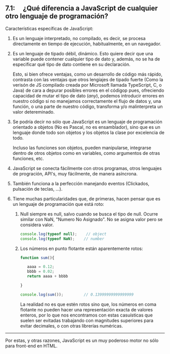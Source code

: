 ## 7.1:     ¿Qué diferencia a JavaScript de cualquier otro lenguaje de programación?

Características específicas de JavaScript:

1. Es un lenguaje interpretado, no compilado, es decir, se procesa directamente en tiempo de ejecución, habitualmente, en un navegador.

2. Es un lenguaje de tipado débil, dinámico. Esto quiere decir que una variable puede contener  cualquier tipo de dato y, además, no se ha de especificar qué tipo de dato contiene en su declaración. 
   
   Esto, si bien ofrece ventajas, como un desarrollo de código más rápido, contrasta con las ventajas que otros lengiajes de tipado fuerte (Como la verisón de JS compilado creada por Microsoft llamada TypeScript, C, o Java) de cara a depurar posibles errores en el códigop pues, ofreciendo capacidad de mutar el tipo de dato (*any*), podemos introducir errores en nuestro código si no manejamos correctamente el flujo de datos y, una función, o una parte de nuestro código, transforma y/o malinterpreta un valor detereminado.

3. Se podría decir no sólo que JavaScript es un lenguaje de programación orientado a objetos (No es Pascal, no es ensamblador), sino que es un lenguaje donde todo son objetos y los objetos la clase por excelencia de todo.
   
   Incluso las funciones son objetos, pueden manipularse, integrarse dentro de otros objetos como en variables, como argumentos de otras funciones, etc.

4. JavaScript se conecta fácilmente con otros programas, otros lenguajes de progración, API's, muy fácilmente, de manera asíncrona.

5. También funciona a la perfección manejando eventos (Clickados, pulsación de teclas, ...).

6. Tiene muchas particularidades que, de primeras, hacen pensar que es un lenguaje de programación que está roto:
   
   1. Null siempre es null, salvo cuando se busca el tipo de null.
      Ocurre similar con NaN, "Numero No Asignado". No se asigna valor pero se considera valor.
      
      ```js
      console.log(typeof null);    // object
      console.log(typeof NaN);    // number
      ```
   
   2. Los números en punto flotante están aparentemente rotos:
      
      ```js
      function sum(){
      
         aaaa = 0.12;
         bbbb = 0.02;
         return aaaa + bbbb
      
      }
      
      console.log(sum());         // 0.13999999999999999
      ```
      
      La realidad no es que estén rotos sino que, los números en coma flotante no pueden hacer una representación exacta de valores enteros, por lo que nos encontramos con estas casuísticas que suelen ser evitadas trabajando con magnitudes superiores para evitar decimales, o con otras librerías numéricas.

****

Por estas, y otras razones, JavaScript es un muy poderoso motor no sólo para front-end en HTML.
